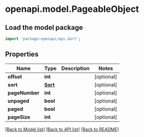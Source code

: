 # openapi.model.PageableObject

## Load the model package
```dart
import 'package:openapi/api.dart';
```

## Properties
Name | Type | Description | Notes
------------ | ------------- | ------------- | -------------
**offset** | **int** |  | [optional] 
**sort** | [**Sort**](Sort.md) |  | [optional] 
**pageNumber** | **int** |  | [optional] 
**unpaged** | **bool** |  | [optional] 
**paged** | **bool** |  | [optional] 
**pageSize** | **int** |  | [optional] 

[[Back to Model list]](../README.md#documentation-for-models) [[Back to API list]](../README.md#documentation-for-api-endpoints) [[Back to README]](../README.md)


